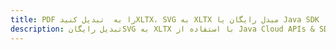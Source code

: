 ---title: PDF را به  تبدیل کنیدXLTX، SVG به XLTX مبدل رایگان یا Java SDKdescription: تبدیل رایگانSVG به XLTX با استفاده از Java Cloud APIs & SDK همچنین اسناد PDF را در Cloud ایجاد، ویرایش و رندر کنید.---